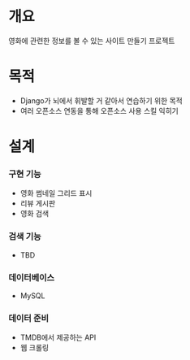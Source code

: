 # 개요
영화에 관련한 정보를 볼 수 있는 사이트 만들기 프로젝트

# 목적
- Django가 뇌에서 휘발할 거 같아서 연습하기 위한 목적
- 여러 오픈소스 연동을 통해 오픈소스 사용 스킬 익히기



# 설계
### 구현 기능
- 영화 썸네일 그리드 표시
- 리뷰 게시판
- 영화 검색

### 검색 기능
- TBD

### 데이터베이스
- MySQL

### 데이터 준비
- TMDB에서 제공하는 API
- 웹 크롤링